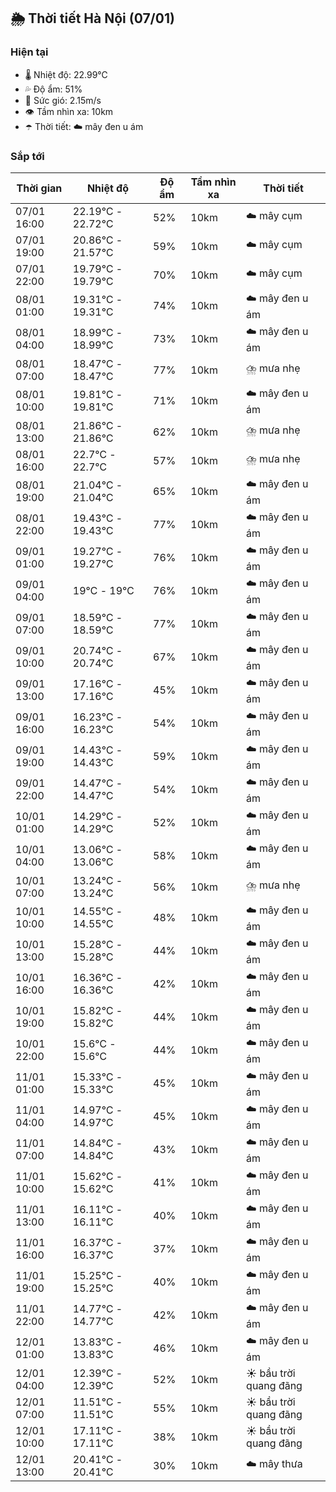 ## 🌦️ Thời tiết Hà Nội (07/01)

### Hiện tại

- 🌡️ Nhiệt độ: 22.99℃
- 💦 Độ ẩm: 51%
- 💨 Sức gió: 2.15m/s
- 👁️ Tầm nhìn xa: 10km
- ☂️ Thời tiết: ☁️ mây đen u ám

### Sắp tới

| Thời gian | Nhiệt độ | Độ ẩm | Tầm nhìn xa | Thời tiết |
| --- | --- | --- | --- | --- |
| 07/01 16:00 | 22.19℃ - 22.72℃ | 52% | 10km | ☁️ mây cụm |
| 07/01 19:00 | 20.86℃ - 21.57℃ | 59% | 10km | ☁️ mây cụm |
| 07/01 22:00 | 19.79℃ - 19.79℃ | 70% | 10km | ☁️ mây cụm |
| 08/01 01:00 | 19.31℃ - 19.31℃ | 74% | 10km | ☁️ mây đen u ám |
| 08/01 04:00 | 18.99℃ - 18.99℃ | 73% | 10km | ☁️ mây đen u ám |
| 08/01 07:00 | 18.47℃ - 18.47℃ | 77% | 10km | ⛈️ mưa nhẹ |
| 08/01 10:00 | 19.81℃ - 19.81℃ | 71% | 10km | ☁️ mây đen u ám |
| 08/01 13:00 | 21.86℃ - 21.86℃ | 62% | 10km | ⛈️ mưa nhẹ |
| 08/01 16:00 | 22.7℃ - 22.7℃ | 57% | 10km | ⛈️ mưa nhẹ |
| 08/01 19:00 | 21.04℃ - 21.04℃ | 65% | 10km | ☁️ mây đen u ám |
| 08/01 22:00 | 19.43℃ - 19.43℃ | 77% | 10km | ☁️ mây đen u ám |
| 09/01 01:00 | 19.27℃ - 19.27℃ | 76% | 10km | ☁️ mây đen u ám |
| 09/01 04:00 | 19℃ - 19℃ | 76% | 10km | ☁️ mây đen u ám |
| 09/01 07:00 | 18.59℃ - 18.59℃ | 77% | 10km | ☁️ mây đen u ám |
| 09/01 10:00 | 20.74℃ - 20.74℃ | 67% | 10km | ☁️ mây đen u ám |
| 09/01 13:00 | 17.16℃ - 17.16℃ | 45% | 10km | ☁️ mây đen u ám |
| 09/01 16:00 | 16.23℃ - 16.23℃ | 54% | 10km | ☁️ mây đen u ám |
| 09/01 19:00 | 14.43℃ - 14.43℃ | 59% | 10km | ☁️ mây đen u ám |
| 09/01 22:00 | 14.47℃ - 14.47℃ | 54% | 10km | ☁️ mây đen u ám |
| 10/01 01:00 | 14.29℃ - 14.29℃ | 52% | 10km | ☁️ mây đen u ám |
| 10/01 04:00 | 13.06℃ - 13.06℃ | 58% | 10km | ☁️ mây đen u ám |
| 10/01 07:00 | 13.24℃ - 13.24℃ | 56% | 10km | ⛈️ mưa nhẹ |
| 10/01 10:00 | 14.55℃ - 14.55℃ | 48% | 10km | ☁️ mây đen u ám |
| 10/01 13:00 | 15.28℃ - 15.28℃ | 44% | 10km | ☁️ mây đen u ám |
| 10/01 16:00 | 16.36℃ - 16.36℃ | 42% | 10km | ☁️ mây đen u ám |
| 10/01 19:00 | 15.82℃ - 15.82℃ | 44% | 10km | ☁️ mây đen u ám |
| 10/01 22:00 | 15.6℃ - 15.6℃ | 44% | 10km | ☁️ mây đen u ám |
| 11/01 01:00 | 15.33℃ - 15.33℃ | 45% | 10km | ☁️ mây đen u ám |
| 11/01 04:00 | 14.97℃ - 14.97℃ | 45% | 10km | ☁️ mây đen u ám |
| 11/01 07:00 | 14.84℃ - 14.84℃ | 43% | 10km | ☁️ mây đen u ám |
| 11/01 10:00 | 15.62℃ - 15.62℃ | 41% | 10km | ☁️ mây đen u ám |
| 11/01 13:00 | 16.11℃ - 16.11℃ | 40% | 10km | ☁️ mây đen u ám |
| 11/01 16:00 | 16.37℃ - 16.37℃ | 37% | 10km | ☁️ mây đen u ám |
| 11/01 19:00 | 15.25℃ - 15.25℃ | 40% | 10km | ☁️ mây đen u ám |
| 11/01 22:00 | 14.77℃ - 14.77℃ | 42% | 10km | ☁️ mây đen u ám |
| 12/01 01:00 | 13.83℃ - 13.83℃ | 46% | 10km | ☁️ mây đen u ám |
| 12/01 04:00 | 12.39℃ - 12.39℃ | 52% | 10km | ☀️ bầu trời quang đãng |
| 12/01 07:00 | 11.51℃ - 11.51℃ | 55% | 10km | ☀️ bầu trời quang đãng |
| 12/01 10:00 | 17.11℃ - 17.11℃ | 38% | 10km | ☀️ bầu trời quang đãng |
| 12/01 13:00 | 20.41℃ - 20.41℃ | 30% | 10km | ☁️ mây thưa |
